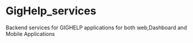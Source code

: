 # GigHelp_services
Backend services for GIGHELP applications for both web,Dashboard and Mobile Applications
